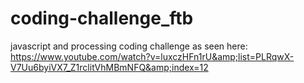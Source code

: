 # coding-challenge_ftb
javascript and processing coding challenge as seen here: https://www.youtube.com/watch?v=luxczHFn1rU&amp;list=PLRqwX-V7Uu6byiVX7_Z1rclitVhMBmNFQ&amp;index=12
